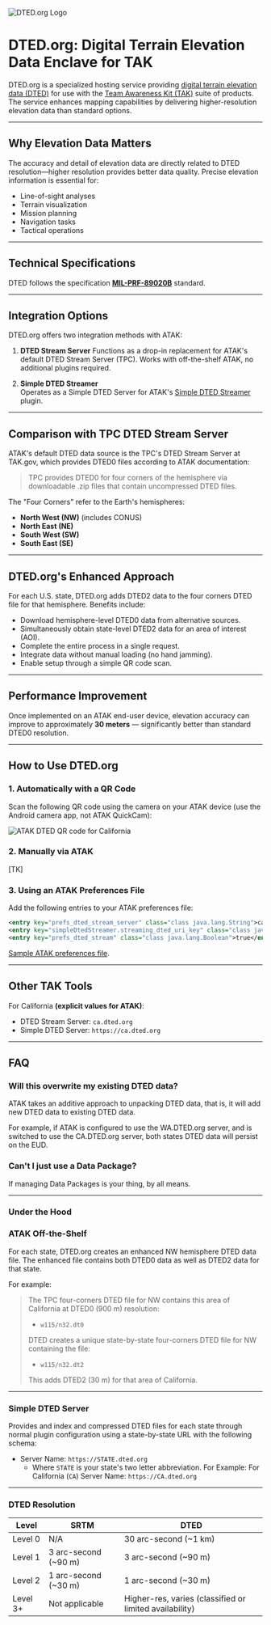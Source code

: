 ![DTED.org Logo](media/noun-elevation-5901019-10pct.png)

# DTED.org: Digital Terrain Elevation Data Enclave for TAK

DTED.org is a specialized hosting service providing [digital terrain elevation data (DTED)](https://en.wikipedia.org/wiki/DTED) for use with the [Team Awareness Kit (TAK)](https://www.tak.gov) suite of products. The service enhances mapping capabilities by delivering higher-resolution elevation data than standard options.

---

## Why Elevation Data Matters

The accuracy and detail of elevation data are directly related to DTED resolution—higher resolution provides better data quality. Precise elevation information is essential for:

- Line-of-sight analyses
- Terrain visualization
- Mission planning
- Navigation tasks
- Tactical operations

---

## Technical Specifications

DTED follows the specification [**MIL-PRF-89020B**](http://www.pancroma.com/downloads/MIL-PDF-89020B.pdf) standard.

---

## Integration Options

DTED.org offers two integration methods with ATAK:

1. **DTED Stream Server**
   Functions as a drop-in replacement for ATAK's default DTED Stream Server (TPC). Works with off-the-shelf ATAK, no additional plugins required.

2. **Simple DTED Streamer**  
   Operates as a Simple DTED Server for ATAK's [Simple DTED Streamer](https://tak.gov/plugins/simple-dted-streamer) plugin.

---

## Comparison with TPC DTED Stream Server

ATAK's default DTED data source is the TPC's DTED Stream Server at TAK.gov, which provides DTED0 files according to ATAK documentation:

> TPC provides DTED0 for four corners of the hemisphere via downloadable .zip files that contain uncompressed DTED files.

The "Four Corners" refer to the Earth's hemispheres:  

- **North West (NW)** (includes CONUS)  
- **North East (NE)**  
- **South West (SW)**  
- **South East (SE)**  

---

## DTED.org's Enhanced Approach

For each U.S. state, DTED.org adds DTED2 data to the four corners DTED file for that hemisphere. Benefits include:

- Download hemisphere-level DTED0 data from alternative sources.
- Simultaneously obtain state-level DTED2 data for an area of interest (AOI).
- Complete the entire process in a single request.
- Integrate data without manual loading (no hand jamming).
- Enable setup through a simple QR code scan.

---

## Performance Improvement

Once implemented on an ATAK end-user device, elevation accuracy can improve to approximately **30 meters** — significantly better than standard DTED0 resolution.

---

## How to Use DTED.org

### 1. Automatically with a QR Code

Scan the following QR code using the camera on your ATAK device (use the Android camera app, not ATAK QuickCam):

![ATAK DTED QR code for California](https://CA.DTED.org/QR.png)

### 2. Manually via ATAK

[TK]

### 3. Using an ATAK Preferences File

Add the following entries to your ATAK preferences file:

```xml
<entry key="prefs_dted_stream_server" class="class java.lang.String">ca.dted.org</entry>
<entry key="simpleDtedStreamer.streaming_dted_uri_key" class="class java.lang.String">https://ca.dted.org</entry>
<entry key="prefs_dted_stream" class="class java.lang.Boolean">true</entry>
```

[Sample ATAK preferences file](https://ca.dted.org/ATAK.pref).

---

## Other TAK Tools

For California **(explicit values for ATAK)**:
* DTED Stream Server: `ca.dted.org`
* Simple DTED Server: `https://ca.dted.org`

---

## FAQ

### Will this overwrite my existing DTED data?

ATAK takes an additive approach to unpacking DTED data, that is, it will add new DTED data to existing DTED data. 

For example, if ATAK is configured to use the WA.DTED.org server, and is switched to use the CA.DTED.org server, both states DTED data will persist on the EUD.

### Can't I just use a Data Package?

If managing Data Packages is your thing, by all means.

---

### Under the Hood

### ATAK Off-the-Shelf

For each state, DTED.org creates an enhanced NW hemisphere DTED data file. The enhanced file contains both DTED0 data as well as DTED2 data for that state.

For example:

> The TPC four-corners DTED file for NW contains this area of California at DTED0 (900 m) resolution:
>* `w115/n32.dt0`
>
> DTED creates a unique state-by-state four-corners DTED file for NW containing the file:
>* `w115/n32.dt2`
>
> This adds DTED2 (30 m) for that area of California.

---

### Simple DTED Server

Provides and index and compressed DTED files for each state through normal plugin configuration using a state-by-state URL with the following schema:

* Server Name: `https://STATE.dted.org`
	* Where `STATE` is your state's two letter abbreviation. 
	  For Example: For California (`CA`) Server Name: `https://CA.dted.org`

---

### DTED Resolution

| Level    | SRTM                 | DTED                                                    |
| -------- | -------------------- | ------------------------------------------------------- |
| Level 0  | N/A                  | 30 arc-second (~1 km)                                   |
| Level 1  | 3 arc-second (~90 m) | 3 arc-second (~90 m)                                    |
| Level 2  | 1 arc-second (~30 m) | 1 arc-second (~30 m)                                    |
| Level 3+ | Not applicable       | Higher-res, varies (classified or limited availability) |
